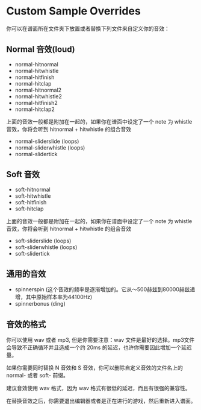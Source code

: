 # Custom Sample Overrides

你可以在谱面所在文件夹下放置或者替换下列文件来自定义你的音效：

## Normal 音效(loud)

- normal-hitnormal
- normal-hitwhistle
- normal-hitfinish
- normal-hitclap
- normal-hitnormal2
- normal-hitwhistle2
- normal-hitfinish2
- normal-hitclap2

上面的音效一般都是附加在一起的，如果你在谱面中设定了一个 note 为 whistle 音效，你将会听到 hitnormal + hitwhistle 的组合音效

- normal-sliderslide (loops)
- normal-sliderwhistle (loops)
- normal-slidertick

## Soft 音效

- soft-hitnormal
- soft-hitwhistle
- soft-hitfinish
- soft-hitclap

上面的音效一般都是附加在一起的，如果你在谱面中设定了一个 note 为 whistle 音效，你将会听到 hitnormal + hitwhistle 的组合音效

- soft-sliderslide (loops)
- soft-sliderwhistle (loops)
- soft-slidertick

## 通用的音效

- spinnerspin (这个音效的频率是逐渐增加的。它从〜500赫兹到80000赫兹递增，其中原始样本率为44100Hz)
- spinnerbonus (ding)

## 音效的格式

你可以使用 wav 或者 mp3, 但是你需要注意：wav 文件是最好的选择。mp3文件会导致不正确循环并且造成一个约 20ms 的延迟，也许你需要因此增加一个延迟量。

如果你需要同时替换 N 音效和 S 音效，你可以删除自定义音效的文件名上的 normal- 或者 soft- 前缀。

建议音效使用 wav 格式，因为 wav 格式有很低的延迟，而且有很强的兼容性。

在替换音效之后，你需要退出编辑器或者是正在进行的游戏，然后重新进入谱面。
